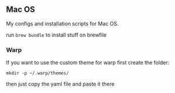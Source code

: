 ## Mac OS

My configs and installation scripts for Mac OS.

run `brew bundle` to install stuff on brewfile

### Warp

If you want to use the custom theme for warp first create the folder:

```
mkdir -p ~/.warp/themes/
```

then just copy the yaml file and paste it there
